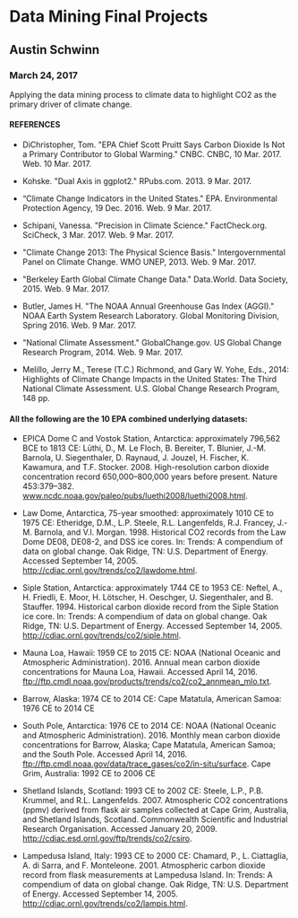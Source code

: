 # Data Mining Final Projects

## Austin Schwinn

### March 24, 2017

Applying the data mining process to climate data to highlight CO2 as the primary driver of climate change.

#### REFERENCES

* DiChristopher, Tom. "EPA Chief Scott Pruitt Says Carbon Dioxide Is Not a Primary Contributor to Global Warming." CNBC. CNBC, 10 Mar. 2017. Web. 10 Mar. 2017.

* Kohske. "Dual Axis in ggplot2." RPubs.com. 2013. 9 Mar. 2017.

* “Climate Change Indicators in the United States." EPA. Environmental Protection Agency, 19 Dec. 2016. Web. 9 Mar. 2017.

* Schipani, Vanessa. "Precision in Climate Science." FactCheck.org. SciCheck, 3 Mar. 2017. Web. 9 Mar. 2017.

* "Climate Change 2013: The Physical Science Basis." Intergovernmental Panel on Climate Change. WMO UNEP, 2013. Web. 9 Mar. 2017.

* "Berkeley Earth Global Climate Change Data." Data.World. Data Society, 2015. Web. 9 Mar. 2017. 

* Butler, James H. "The NOAA Annual Greenhouse Gas Index (AGGI)." NOAA Earth System Research Laboratory. Global Monitoring Division, Spring 2016. Web. 9 Mar. 2017.

* "National Climate Assessment." GlobalChange.gov. US Global Change Research Program, 2014. Web. 9 Mar. 2017.

* Melillo, Jerry M., Terese (T.C.) Richmond, and Gary W. Yohe, Eds., 2014: Highlights of Climate Change Impacts in the United States: The Third National Climate Assessment. U.S. Global Change Research Program, 148 pp.

#### All the following are the 10 EPA combined underlying datasets:

* EPICA Dome C and Vostok Station, Antarctica: approximately 796,562 BCE to 1813 CE: Lüthi, D., M. Le Floch, B. Bereiter, T. Blunier, J.-M. Barnola, U. Siegenthaler, D. Raynaud, J. Jouzel, H. Fischer, K. Kawamura, and T.F. Stocker. 2008. High-resolution carbon dioxide concentration record 650,000–800,000 years before present. Nature 453:379–382. www.ncdc.noaa.gov/paleo/pubs/luethi2008/luethi2008.html.

* Law Dome, Antarctica, 75-year smoothed: approximately 1010 CE to 1975 CE: Etheridge, D.M., L.P. Steele, R.L. Langenfelds, R.J. Francey, J.-M. Barnola, and V.I. Morgan. 1998. Historical CO2 records from the Law Dome DE08, DE08-2, and DSS ice cores. In: Trends: A compendium of data on global change. Oak Ridge, TN: U.S. Department of Energy. Accessed September 14, 2005. http://cdiac.ornl.gov/trends/co2/lawdome.html.

* Siple Station, Antarctica: approximately 1744 CE to 1953 CE: Neftel, A., H. Friedli, E. Moor, H. Lötscher, H. Oeschger, U. Siegenthaler, and B. Stauffer. 1994. Historical carbon dioxide record from the Siple Station ice core. In: Trends: A compendium of data on global change. Oak Ridge, TN: U.S. Department of Energy. Accessed September 14, 2005. http://cdiac.ornl.gov/trends/co2/siple.html.

* Mauna Loa, Hawaii: 1959 CE to 2015 CE: NOAA (National Oceanic and Atmospheric Administration). 2016. Annual mean carbon dioxide concentrations for Mauna Loa, Hawaii. Accessed April 14, 2016. ftp://ftp.cmdl.noaa.gov/products/trends/co2/co2_annmean_mlo.txt.

* Barrow, Alaska: 1974 CE to 2014 CE: Cape Matatula, American Samoa: 1976 CE to 2014 CE

* South Pole, Antarctica: 1976 CE to 2014 CE: NOAA (National Oceanic and Atmospheric Administration). 2016. Monthly mean carbon dioxide concentrations for Barrow, Alaska; Cape Matatula, American Samoa; and the South Pole. Accessed April 14, 2016. ftp://ftp.cmdl.noaa.gov/data/trace_gases/co2/in-situ/surface.
Cape Grim, Australia: 1992 CE to 2006 CE

* Shetland Islands, Scotland: 1993 CE to 2002 CE: Steele, L.P., P.B. Krummel, and R.L. Langenfelds. 2007. Atmospheric CO2 concentrations (ppmv) derived from flask air samples collected at Cape Grim, Australia, and Shetland Islands, Scotland. Commonwealth Scientific and Industrial Research Organisation. Accessed January 20, 2009. http://cdiac.esd.ornl.gov/ftp/trends/co2/csiro.

* Lampedusa Island, Italy: 1993 CE to 2000 CE: Chamard, P., L. Ciattaglia, A. di Sarra, and F. Monteleone. 2001. Atmospheric carbon dioxide record from flask measurements at Lampedusa Island. In: Trends: A compendium of data on global change. Oak Ridge, TN: U.S. Department of Energy. Accessed September 14, 2005. http://cdiac.ornl.gov/trends/co2/lampis.html.


